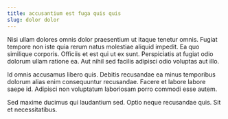 ```yaml
---
title: accusantium est fuga quis quis
slug: dolor dolor
---
```


Nisi ullam dolores omnis dolor praesentium ut itaque tenetur omnis. Fugiat tempore non iste quia rerum natus molestiae aliquid impedit. Ea quo similique corporis. Officiis et est qui ut ex sunt. Perspiciatis at fugiat odio dolorum ullam ratione ea. Aut nihil sed facilis adipisci odio voluptas aut illo.

Id omnis accusamus libero quis. Debitis recusandae ea minus temporibus dolorum alias enim consequuntur recusandae. Facere et labore labore saepe id. Adipisci non voluptatum laboriosam porro commodi esse autem.

Sed maxime ducimus qui laudantium sed. Optio neque recusandae quis. Sit et necessitatibus.
